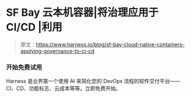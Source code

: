 # SF Bay 云本机容器|将治理应用于 CI/CD |利用

> 原文：<https://www.harness.io/blog/sf-bay-cloud-native-containers-applying-governance-to-ci-cd>

### 开始免费试用

Harness 是业界第一个使用 AI 来简化您的 DevOps 流程的软件交付平台——CI、CD、功能标志、云成本等等。立即免费开始。